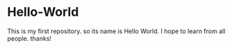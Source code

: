 # Hello-World
This is my first repository. so its name is Hello World. I hope to learn from all people. thanks!
